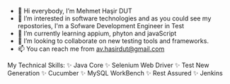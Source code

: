 - 👋 Hi everybody, I’m Mehmet Haşir DUT
- 👀 I’m interested in software technologies and as you could see my repostories, I'm a Sofware Development Engineer in Test
- 🌱 I’m currently learning appium, phyton and javaScript
- 💞️ I’m looking to collaborate on new testing tools and frameworks.
- 📫 You can reach me from av.hasirdut@gmail.com

My Technical Skills:  ✨ Java Core
                      ✨ Selenium Web Driver
                      ✨ Test New Generation
                      ✨ Cucumber
                      ✨ MySQL WorkBench
                      ✨ Rest Assured
                      ✨ Jenkins 
